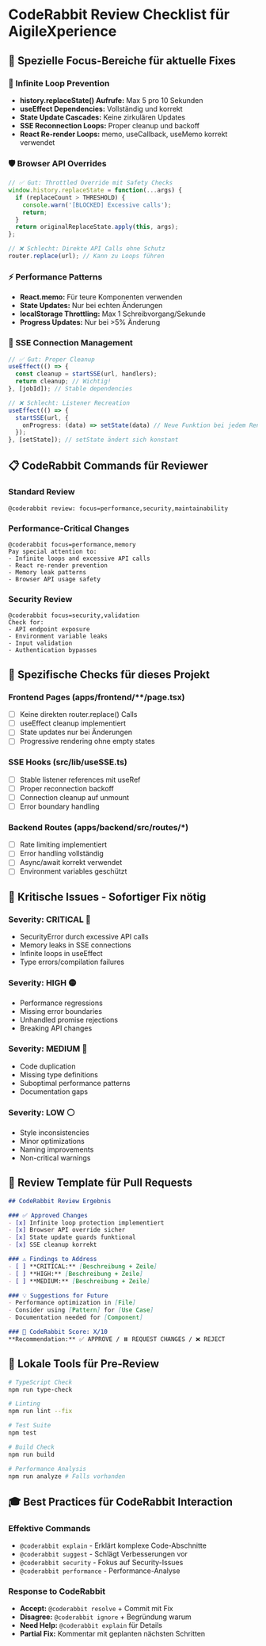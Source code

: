 # CodeRabbit Review Checklist für AigileXperience

## 🎯 Spezielle Focus-Bereiche für aktuelle Fixes

### 🔄 Infinite Loop Prevention
- **history.replaceState() Aufrufe:** Max 5 pro 10 Sekunden
- **useEffect Dependencies:** Vollständig und korrekt
- **State Update Cascades:** Keine zirkulären Updates
- **SSE Reconnection Loops:** Proper cleanup und backoff
- **React Re-render Loops:** memo, useCallback, useMemo korrekt verwendet

### 🛡️ Browser API Overrides
```javascript
// ✅ Gut: Throttled Override mit Safety Checks
window.history.replaceState = function(...args) {
  if (replaceCount > THRESHOLD) {
    console.warn('[BLOCKED] Excessive calls');
    return;
  }
  return originalReplaceState.apply(this, args);
};

// ❌ Schlecht: Direkte API Calls ohne Schutz
router.replace(url); // Kann zu Loops führen
```

### ⚡ Performance Patterns  
- **React.memo:** Für teure Komponenten verwenden
- **State Updates:** Nur bei echten Änderungen
- **localStorage Throttling:** Max 1 Schreibvorgang/Sekunde
- **Progress Updates:** Nur bei >5% Änderung

### 🔗 SSE Connection Management
```typescript
// ✅ Gut: Proper Cleanup
useEffect(() => {
  const cleanup = startSSE(url, handlers);
  return cleanup; // Wichtig!
}, [jobId]); // Stable dependencies

// ❌ Schlecht: Listener Recreation
useEffect(() => {
  startSSE(url, {
    onProgress: (data) => setState(data) // Neue Funktion bei jedem Render!
  });
}, [setState]); // setState ändert sich konstant
```

## 📋 CodeRabbit Commands für Reviewer

### Standard Review
```
@coderabbit review: focus=performance,security,maintainability
```

### Performance-Critical Changes
```
@coderabbit focus=performance,memory
Pay special attention to:
- Infinite loops and excessive API calls
- React re-render prevention
- Memory leak patterns
- Browser API usage safety
```

### Security Review  
```
@coderabbit focus=security,validation
Check for:
- API endpoint exposure
- Environment variable leaks  
- Input validation
- Authentication bypasses
```

## 🎯 Spezifische Checks für dieses Projekt

### Frontend Pages (apps/frontend/**/page.tsx)
- [ ] Keine direkten router.replace() Calls
- [ ] useEffect cleanup implementiert
- [ ] State updates nur bei Änderungen
- [ ] Progressive rendering ohne empty states

### SSE Hooks (src/lib/useSSE.ts)
- [ ] Stable listener references mit useRef
- [ ] Proper reconnection backoff
- [ ] Connection cleanup auf unmount
- [ ] Error boundary handling

### Backend Routes (apps/backend/src/routes/*)
- [ ] Rate limiting implementiert
- [ ] Error handling vollständig
- [ ] Async/await korrekt verwendet
- [ ] Environment variables geschützt

## 🚨 Kritische Issues - Sofortiger Fix nötig

### Severity: CRITICAL 🔴
- SecurityError durch excessive API calls
- Memory leaks in SSE connections
- Infinite loops in useEffect
- Type errors/compilation failures

### Severity: HIGH 🟡  
- Performance regressions
- Missing error boundaries
- Unhandled promise rejections
- Breaking API changes

### Severity: MEDIUM 🔵
- Code duplication
- Missing type definitions
- Suboptimal performance patterns
- Documentation gaps

### Severity: LOW ⚪
- Style inconsistencies
- Minor optimizations  
- Naming improvements
- Non-critical warnings

## 📝 Review Template für Pull Requests

```markdown
## CodeRabbit Review Ergebnis

### ✅ Approved Changes
- [x] Infinite loop protection implementiert
- [x] Browser API override sicher
- [x] State update guards funktional
- [x] SSE cleanup korrekt

### ⚠️ Findings to Address
- [ ] **CRITICAL:** [Beschreibung + Zeile]
- [ ] **HIGH:** [Beschreibung + Zeile]  
- [ ] **MEDIUM:** [Beschreibung + Zeile]

### 💡 Suggestions for Future
- Performance optimization in [File]
- Consider using [Pattern] for [Use Case]
- Documentation needed for [Component]

### 🎯 CodeRabbit Score: X/10
**Recommendation:** ✅ APPROVE / ⏸️ REQUEST CHANGES / ❌ REJECT
```

## 🔧 Lokale Tools für Pre-Review

```bash
# TypeScript Check
npm run type-check

# Linting
npm run lint --fix

# Test Suite  
npm test

# Build Check
npm run build

# Performance Analysis
npm run analyze # Falls vorhanden
```

## 🎓 Best Practices für CodeRabbit Interaction

### Effektive Commands
- `@coderabbit explain` - Erklärt komplexe Code-Abschnitte
- `@coderabbit suggest` - Schlägt Verbesserungen vor
- `@coderabbit security` - Fokus auf Security-Issues
- `@coderabbit performance` - Performance-Analyse

### Response to CodeRabbit
- **Accept:** `@coderabbit resolve` + Commit mit Fix
- **Disagree:** `@coderabbit ignore` + Begründung warum
- **Need Help:** `@coderabbit explain` für Details
- **Partial Fix:** Kommentar mit geplanten nächsten Schritten
